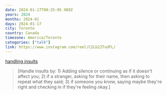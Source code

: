 ```yaml
---
date: 2024-01-17T00:25:05.989Z
years: 2024
months: 2024-01
days: 2024-01-17
city: Toronto
country: Canada
timezone: America/Toronto
categories: ["talk"]
link: https://www.instagram.com/reel/C2Lb22TudFL/
---
```

[handling insults](https://www.instagram.com/reel/C2Lb22TudFL/)

> [Handle insults by: 1) Adding silence or continuing as if it doesn't affect you; 2) if a stranger, asking for their name, then asking to repeat what they said; 3) if someone you know, saying maybe they're right and checking in if they're feeling okay.]
